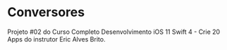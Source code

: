 # Conversores

Projeto #02 do Curso Completo Desenvolvimento iOS 11 Swift 4 - Crie 20 Apps do instrutor Eric Alves Brito.
